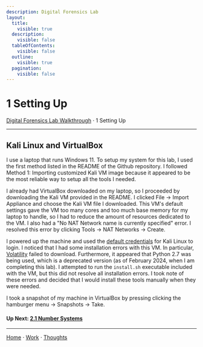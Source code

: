 ```yaml
---
description: Digital Forensics Lab
layout:
  title:
    visible: true
  description:
    visible: false
  tableOfContents:
    visible: false
  outline:
    visible: true
  pagination:
    visible: false
---
```


# 1 Setting Up

[Digital Forensics Lab Walkthrough](./) ⋅ 1 Setting Up

***

## Kali Linux and VirtualBox

I use a laptop that runs Windows 11. To setup my system for this lab, I used the first method listed in the README of the Github repository. I followed Method 1: Importing customized Kali VM image because it appeared to be the most reliable way to setup all the tools I needed.

I already had VirtualBox downloaded on my laptop, so I proceeded by downloading the Kali VM provided in the README. I clicked File -> Import Appliance and choose the Kali VM file I downloaded. This VM's default settings gave the VM too many cores and too much base memory for my laptop to handle, so I had to reduce the amount of resources dedicated to the VM. I also had a "No NAT Network name is currently specified" error. I resolved this error by clicking Tools -> NAT Networks -> Create.

I powered up the machine and used the [default credentials](https://www.kali.org/docs/introduction/default-credentials/) for Kali Linux to login. I noticed that I had some installation errors with this VM. In particular, [Volatility](https://www.volatilityfoundation.org/) failed to download. Furthermore, it appeared that Python 2.7 was being used, which is a deprecated version (as of February 2024, when I am completing this lab). I attempted to run the `install.sh` executable included with the VM, but this did not resolve all installation errors. I took note of these errors and decided that I would install these tools manually when they were needed.

I took a snapshot of my machine in VirtualBox by pressing clicking the hamburger menu -> Snapshots -> Take.

#### Up Next: [2.1 Number Systems](2-basic-computer-skills-for-digital-forensics/2.1-number-systems.md)

***

[Home](https://app.gitbook.com/o/0kO27okC5uVB9ALX3rho/s/036xtfEIzcEdGegONXWM/) ⋅ [Work](https://app.gitbook.com/o/0kO27okC5uVB9ALX3rho/s/WaFS755Q4sf02CxLcghQ/) ⋅ [Thoughts](https://app.gitbook.com/o/0kO27okC5uVB9ALX3rho/s/s4QQPMntQ25hmJToKSOu/)

